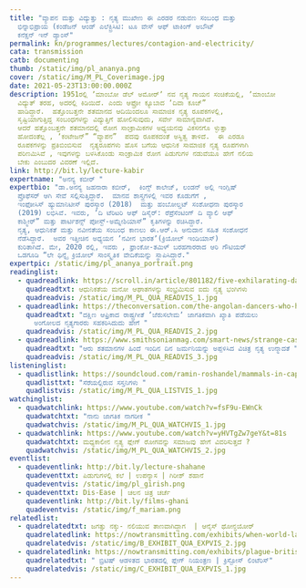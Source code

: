 ```yaml
---
title: "ವ್ಯಾಪನ ಮತ್ತು ವಿದ್ಯುತ್ತು : ನೃತ್ಯ ಮುಖೇಣ ಈ ಎರಡರ ನಡುವಣ ಸಂಬಂಧ ಮತ್ತು
  ಭಿನ್ನಾಭಿಪ್ರಾಯ (ಕಂಡೆಜನ್‌ ಆಂಡ್‌ ಎಲೆಕ್ಟ್ರಿಸಿಟಿ: ಟೂ ವೇಸ್‌ ಆಫ್‌ ಟಾಕಿಂಗ್‌ ಅಬೌಟ್‌
  ಕನೆಕ್ಷನ್‌ ಇನ್‌ ಡ್ಯಾಂಸ್‌"
permalink: kn/programmes/lectures/contagion-and-electricity/
cata: transmission
catb: documenting
thumb: /static/img/pl_ananya.png
cover: /static/img/M_PL_Coverimage.jpg
date: 2021-05-23T13:00:00.000Z
description: 1951ರಲ್ಲಿ ʼಮಾಂಬೋ ಡೆಲ್‌ ಅಮೋರ್‌ʼ ನವ ನೃತ್ಯ ಗಾಯನ ಸಂಚಿಕೆಯಲ್ಲಿ, ʼಮಾಂಬೋ
  ವಿದ್ಯುತ್‌ ತರಹ, ಅದರಲ್ಲಿ ಕಿಡಿಯಿದೆ. ಎಂದು ಆಫ್ರೋ ಕ್ಯೂಬಾದ ʼದಿವಾ ಕೂಜ್”‌  
  ಹಾಡಿದ್ದಾರೆ.  ಹತ್ತೊಂಬತ್ತನೇ ಶತಮಾನದ ಆದಿಯಿಂದಲೂ ಸಾಮಾಜಿಕ ನೃತ್ಯ ರೂಪಕಗಳಲ್ಲಿ,
  ಸೃಷ್ಟಿಯಾಗುತ್ತಿದ್ದ ಸಂಬಂಧಗಳನ್ನು ವಿದ್ಯುತ್ತಿಗೆ ಹೋಲಿಸುವುದು, ಸರ್ವೇ ಸಾಮಾನ್ಯವಾಗಿದೆ. 
  ಆದರೆ ಹತ್ತೊಂಬತ್ತನೇ ಶತಮಾನದಲ್ಲಿ ರೋಗ ಸಾಂಕ್ರಾಮಿಕಗಳ ಅಧ್ಯಯನವು ವಿಕಸನಗೊ ಳ್ಳುತ್ತಾ
  ಹೋದಂತೆಲ್ಲ , ʼಕಂಟೇಜನ್”‌ “ವ್ಯಾಪನ”  ಪದವು ರೂಪಕದಂತೆ ಅಸ್ಥಿತ್ವ ತಾಳಿದೆ.  ಈ ಎರಡೂ
  ರೂಪಕಗಳನ್ನು ಪ್ರತಿಬಿಂಬಿಸುವ  ನೃತ್ಯರೂಪಗಳು ಹೊಸ ಬಗೆಯ ಆಧುನಿಕ ಸಾಮಾಜಿಕ ನೃತ್ಯ ರೂಪಗಳಾಗಿ
  ಪರಿಣಮಿಸಿವೆ , ಇವುಗಳನ್ನು ಬಳಸಿಕೊಂಡು ಸಾಂಕ್ರಾಮಿಕ ರೋಗ ಪಿಡುಗುಗಳ ನಡುವೆಯೂ ಹೇಗೆ ನಲಿಯ
  ಬೇಕು ಎಂಬುದರ ವಿವರಣೆ ಇಲ್ಲಿದೆ.
link: http://bit.ly/lecture-kabir
expertname: "ಅನನ್ಯ ಕಬೀರ್‌ "
expertbio: "ಡಾ.ಅನನ್ಯ ಜಹನಾರಾ ಕಬೀರ್‌,  ಕಿಂಗ್ಸ್‌ ಕಾಲೇಜ್‌, ಲಂಡನ್‌ ಅಲ್ಲಿ ಇಂಗ್ಲಿಷ್‌
  ಪ್ರೊಫೆಸರ್‌ ಆಗಿ ಸೇವೆ ಸಲ್ಲಿಸುತ್ತಿದ್ದಾರೆ.  ಮಾನವ ಶಾಸ್ತ್ರಗಳಲ್ಲಿ ಇವರ ಕೊಡುಗೆಗೆ ,
  ಇಂಫೋಸಿಸ್‌ ಹ್ಯುಮಾನಿಟೀಸ್‌ ಪುರಸ್ಕಾರ (2018)  ಮತ್ತು ಹಂಬೋಲ್ಡಟ್‌ ಸಂಶೋಧನಾ ಪುರಸ್ಕಾರ
  (2019) ಲಭಿಸಿವೆ. ಇವರು, ʼದಿ ಟೆರಿಟರಿ ಆಫ್‌ ಡಿಸೈರ್: ರೆಪ್ರೆಸೆಂಟಿಂಗ್‌ ದಿ ವ್ಯಾಲಿ ಆಫ್‌
  ಕಾಶ್ಮೀರ್”‌ ಮತ್ತು ಪಾರ್ಟಿಶನ್ಸ್‌ ಪೋಸ್ಟ್‌-ಅಮ್ನೇಶಿಯಾಸ್”‌ ಕೃತಿಗಳನ್ನು ರಚಿಸಿದ್ದಾರೆ. 
  ನೃತ್ಯ, ಆಧುನಿಕತೆ ಮತ್ತು ನವೀನತೆಯ ಸಂಬಂಧ ಕಾಣಲು ಈ.ಆರ್.ಸಿ ಅನುದಾನ ಸಹಿತ ಸಂಶೋಧನೆ
  ನೆಡೆಸಿದ್ದಾರೆ.  ಅವರ ಇತ್ತೀಚಿನ ಅಧ್ಯಯನ ʼನವೀನ ಭಾರತʼ(ಕ್ರಿಯೋಲ್‌ ಇಂಡಿಯಾಸ್)‌
  ಕುರಿತಾಗಿದೆ. ಮೇ, 2020 ರಲ್ಲಿ, ಇವರು , ಫ್ರಾಂಕೋ-ತಮಿಳ್‌ ಬರಹಗಾರರಾದ ಆರಿ ಗೌಟಿಯರ್‌
  ಒಡಗೂಡಿ “ಲೇ ಥಿನ್ನೈ ಕ್ರಿಯೋಲ್‌ ಸಾಂಸ್ಕೃತಿಕ ವೇದಿಕೆಯನ್ನು ಸ್ಥಾಪಿಸಿದ್ದಾರೆ."
expertpic: /static/img/pl_ananya_portrait.png
readinglist:
  - quadreadlink: https://scroll.in/article/801182/five-exhilarating-dance-moves-that-celebrate-the-traumas-of-modernity
    quadreadtxt: ಆಧುನಿಕತೆಯ ಮನೋ ಆಘಾತಗಳನ್ನು ಸಂಭ್ರಮಿಸುವ ಐದು ನೃತ್ಯ ಭಂಗಿಗಳು
    quadreadvis: /static/img/M_PL_QUA_READVIS_1.jpg
  - quadreadlink: https://theconversation.com/the-angolan-dancers-who-helped-south-african-anthem-jerusalema-go-global-148782
    quadreadtxt: "ದಕ್ಷಿಣ ಆಫ್ರಿಕಾದ ರಾಷ್ಟ್ರಗೀತೆ ʼಜೆರುಸಲೇಮʼ ಜಾಗತಿಕವಾಗಿ ಖ್ಯಾತಿ ಪಡೆಯಲು
      ಅಂಗೋಲದ ನೃತ್ಯಗಾರರು ಸಹಕರಿಸಿದುದು ಹೇಗೆ "
    quadreadvis: /static/img/M_PL_QUA_READVIS_2.jpg
  - quadreadlink: https://www.smithsonianmag.com/smart-news/strange-case-dancing-mania-struck-germany-six-centuries-ago-today-180959549/#:~:text=Called%20Tarantism%20in%20Italy%2C%20it,poisons%20the%20arachnid%20had%20injected.&text=It%20started%20in%20July%20when,Frau%20Troffea%20began%20to%20dance.
    quadreadtxt: "ಆರು ಶತಮಾನಗಳ ಹಿಂದೆ ಇಂದಿನ ದಿನ ಜರ್ಮನಿಯನ್ನು ಅಪ್ಪಳಿಸಿದ ವಿಚಿತ್ರ ನೃತ್ಯ ಉನ್ಮಾದತೆ "
    quadreadvis: /static/img/M_PL_QUA_READVIS_3.jpg
listeninglist:
  - quadlistlink: https://soundcloud.com/ramin-roshandel/mammals-in-captivity
    quadlisttxt: "ಸೆರೆಯಲ್ಲಿರುವ ಸಸ್ತನಿಗಳು "
    quadlistvis: /static/img/M_PL_QUA_LISTVIS_1.jpg
watchinglist:
  - quadwatchlink: https://www.youtube.com/watch?v=fsF9u-EWnCk
    quadwatchtxt: "ನಾನು ಜಾಗತಿಕ ನಾಗರೀಕ "
    quadwatchvis: /static/img/M_PL_QUA_WATCHVIS_1.jpg
  - quadwatchlink: https://www.youtube.com/watch?v=yHVTgZw7geY&t=81s
    quadwatchtxt: ಮಧ್ಯಕಾಲೀನ ನೃತ್ಯ ಪ್ಲೇಗ್ ರೋಗವನ್ನು ಸಮಾಜವು ಹೇಗೆ ವಿವರಿಸುತ್ತದೆ ?
    quadwatchvis: /static/img/M_PL_QUA_WATCHVIS_2.jpg
eventlist:
  - quadeventlink: http://bit.ly/lecture-shahane
    quadeventtxt: ಪಿಡುಗುಗಳಲ್ಲಿ ಕಲೆ | ಉಪನ್ಯಾಸ | ಗಿರೀಶ್‌ ಶಹಾನೆ
    quadeventvis: /static/img/pl_girish.png
  - quadeventtxt: Dis-Ease | ಚಲನ ಚಿತ್ರ ಚರ್ಚೆ
    quadeventlink: http://bit.ly/films-ghani
    quadeventvis: /static/img/f_mariam.png
relatedlist:
  - quadrelatedtxt: ಜಗತ್ತು ನಕ್ಕು- ನಲಿಯುವ ತಾಣವಾಗಿದ್ದಾಗ  | ಆನೈಸ್‌ ಥೋನ್ಧಯೋರ್
    quadrelatedlink: https://nowtransmitting.com/exhibits/when-world-laugh/
    quadrelatedvis: /static/img/B_EXHIBIT_QUA_EXPVIS_2.jpg
  - quadrelatedlink: https://nowtransmitting.com/exhibits/plague-british-india/
    quadrelatedtxt: " ಬ್ರಿಟಿಷ್‌ ಆಡಳಿತದ ಭಾರತದಲ್ಲಿ ಪ್ಲೇಗ್‌ ನಿಯಂತ್ರಣ | ಕ್ರಿಸ್ಟೋಸ್‌ ಲಿಂಟೆರಿಸ್‌"
    quadrelatedvis: /static/img/C_EXHIBIT_QUA_EXPVIS_1.jpg
---
```

